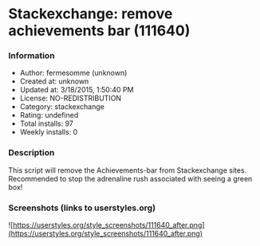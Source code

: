 # Stackexchange: remove achievements bar (111640)

### Information
- Author: fermesomme (unknown)
- Created at: unknown
- Updated at: 3/18/2015, 1:50:40 PM
- License: NO-REDISTRIBUTION
- Category: stackexchange
- Rating: undefined
- Total installs: 97
- Weekly installs: 0


### Description
This script will remove the Achievements-bar from Stackexchange sites. Recommended to stop the adrenaline rush associated with seeing a green box!


### Screenshots (links to userstyles.org)
![https://userstyles.org/style_screenshots/111640_after.png](https://userstyles.org/style_screenshots/111640_after.png)


